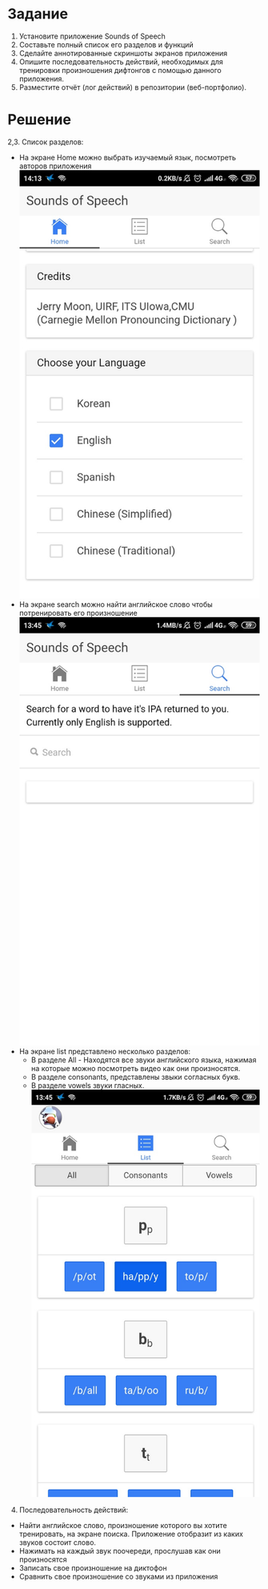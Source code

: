 # Задание
1. Установите приложение Sounds of Speech
2. Составьте полный список его разделов и функций
3. Сделайте аннотированные скриншоты экранов приложения
4. Опишите последовательность действий, необходимых для тренировки
произношения дифтонгов с помощью данного приложения.
5. Разместите отчёт (лог действий) в репозитории (веб-портфолио).

# Решение
2,3. Список разделов:
  - На экране Home можно выбрать изучаемый язык, посмотреть авторов приложения
  ![1](./img/1.jpg)
  - На экране search можно найти английское слово чтобы потренировать его произношение
  ![2](./img/2.jpg)
  - На экране list представлено несколько разделов:
    - В разделе All - Находятся все звуки английского языка, нажимая на которые можно посмотреть видео как они произносятся. 
    - В разделе consonants, представлены звыки согласных букв. 
    - В разделе vowels звуки гласных.
  ![3](./img/3.jpg)
4. Последовательность действий:
  - Найти английское слово, произношение которого вы хотите тренировать, на экране поиска. Приложение отобразит из каких звуков состоит слово.
  - Нажимать на каждый звук поочереди, прослушав как они произносятся
  - Записать свое произношение на диктофон
  - Сравнить свое произношение со звуками из приложения

